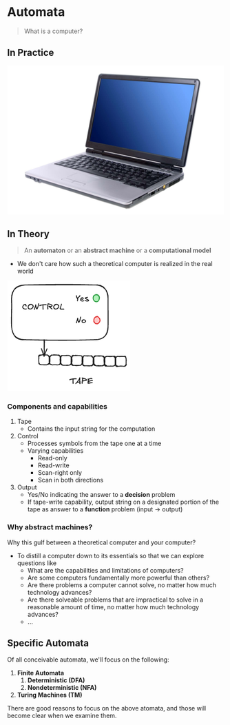 # Automata

> What is a computer?

## In Practice

![b2dc9bbf8c912f60deb6ca6ea8add6a82540ff52](media/b2dc9bbf8c912f60deb6ca6ea8add6a82540ff52.png)

## In Theory

> An **automaton** or an **abstract machine** or a **computational model**

- We don't care how such a theoretical computer is realized in the real world 


![](media/abstract-machine.excalidraw.png)

### Components and capabilities

1. Tape
   - Contains the input string for the computation
2. Control
   - Processes symbols from the tape one at a time
   - Varying capabilities
      - Read-only
      - Read-write
      - Scan-right only
      - Scan in both directions
3. Output
   - Yes/No indicating the answer to a **decision** problem
   - If tape-write capability, output string on a designated portion of the tape as answer to a **function** problem (input -> output)

### Why abstract machines?

Why this gulf between a theoretical computer and your computer?

- To distill a computer down to its essentials so that we can explore questions like
  - What are the capabilities and limitations of computers?
  - Are some computers fundamentally more powerful than others?
  - Are there problems a computer cannot solve, no matter how much technology advances?
  - Are there solveable problems that are impractical to solve in a reasonable amount of time, no matter how much technology advances?
  - ...

## Specific Automata
Of all conceivable automata, we'll focus on the following:

1. **Finite Automata**
   1. **Deterministic (DFA)**
   2. **Nondeterministic (NFA)**
2. **Turing Machines (TM)**

There are good reasons to focus on the above atomata, and those will become clear when we examine them.